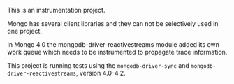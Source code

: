 This is an instrumentation project.

Mongo has several client libraries and they can not be selectively used in one project.

In Mongo 4.0 the mongodb-driver-reactivestreams module added its own work queue which needs to be instrumented to propagate trace information.

This project is running tests using the `mongodb-driver-sync` and `mongodb-driver-reactivestreams`, version 4.0-4.2.
